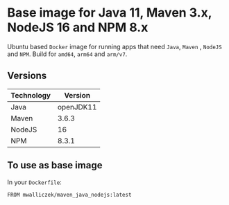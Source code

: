 # Base image for Java 11, Maven 3.x, NodeJS 16 and NPM 8.x

Ubuntu based `Docker` image for running apps that need `Java`, `Maven` , `NodeJS` and `NPM`. Build for `amd64`, `arm64` and `arm/v7`.

## Versions

| Technology | Version   |
|------------|-----------|
| Java       | openJDK11 |
| Maven      | 3.6.3     |
| NodeJS     | 16   |
| NPM     | 8.3.1   |

## To use as base image

In your `Dockerfile`:

```docker
FROM mwalliczek/maven_java_nodejs:latest
```
